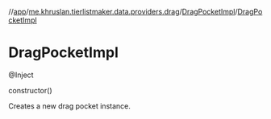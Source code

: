 //[app](../../../index.md)/[me.khruslan.tierlistmaker.data.providers.drag](../index.md)/[DragPocketImpl](index.md)/[DragPocketImpl](-drag-pocket-impl.md)

# DragPocketImpl

@Inject 

constructor()

Creates a new drag pocket instance.
